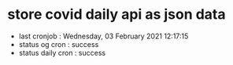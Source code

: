 # store covid daily api as json data

- last cronjob : Wednesday, 03 February 2021 12:17:15
- status og cron : success
- status daily cron : success
      
      